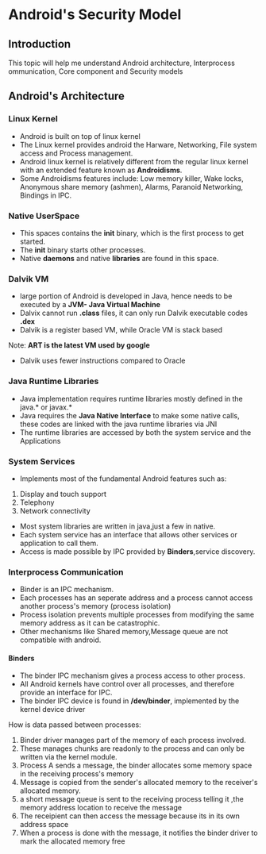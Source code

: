 # Android's Security Model


## Introduction

This topic will help me understand Android architecture, Interprocess ommunication, Core component and Security models 


## Android's Architecture


### Linux Kernel
- Android is built on top of linux kernel
- The Linux kernel provides android the Harware, Networking, File system access and Process management.
- Android linux kernel is relatively different from the regular linux kernel with an extended feature known as **Androidisms**.
- Some Androidisms features include: Low memory killer, Wake locks, Anonymous share memory (ashmen), Alarms, Paranoid Networking, Bindings in IPC.

### Native UserSpace

- This spaces contains the **init** binary, which is the first process to get started.
- The **init** binary starts other processes.
- Native **daemons** and native **libraries** are found in this space.

### Dalvik VM

- large portion of Android is developed in Java, hence needs to be executed by a **JVM- Java Virtual Machine**
- Dalvix cannot run **.class** files, it can only run Dalvik executable codes **.dex**
- Dalvik is a register based VM, while Oracle VM is stack based

Note: **ART is the latest VM used by google**
- Dalvik uses fewer instructions compared to Oracle


### Java Runtime Libraries
- Java implementation requires runtime libraries mostly defined in the java.* or javax.*
- Java requires the **Java Native Interface** to make some native calls, these codes are linked with the java runtime libraries via JNI
- The runtime libraries are accessed by both the system service and the Applications


### System Services
- Implements most of the fundamental Android features such as:
1. Display and touch support
2. Telephony
3. Network connectivity
- Most system libraries are written in java,just a few in native.
- Each system service has an interface that allows other services or application to call them.
- Access is made possible by IPC provided by **Binders**,service discovery.


### Interprocess Communication

- Binder is an IPC mechanism.
- Each processes has an seperate address and a process cannot access another process's memory (process isolation)
- Process isolation prevents multiple processes from modifying the same memory address as it can be catastrophic.
- Other mechanisms like Shared memory,Message queue are not compatible with android.

#### Binders
- The binder IPC mechanism gives a process access to other process.
- All Android kernels have control over all processes, and therefore provide an interface for IPC. 
- The binder IPC device is found in **/dev/binder**, implemented by the kernel device driver

How is data passed between processes:
1. Binder driver manages part of the memory of each process involved.
2. These manages chunks are readonly to the process and can only be written via the kernel module.
3. Process A sends a message, the binder allocates some memory space in the receiving process's memory
4. Message is copied from the sender's allocated memory to the receiver's allocated memory.
5. a short message queue is sent to the receiving process telling it ,the memory address location to receive the message
6. The receipient can then access the message because its in its own address space
7. When a process is done with the message, it notifies the binder driver to mark the allocated memory free





